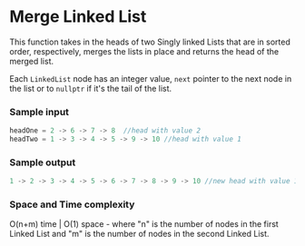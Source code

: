 # Merge Linked List

This function takes in the heads of two Singly linked Lists that are in sorted order, respectively, merges the lists in place and returns the head of the merged list. 

Each `LinkedList` node has an integer value, `next` pointer to the next node in the list or to `nullptr` if it's the tail of the list. 

### Sample input
```javascript
headOne = 2 -> 6 -> 7 -> 8  //head with value 2
headTwo = 1 -> 3 -> 4 -> 5 -> 9 -> 10 //head with value 1
```
### Sample output
```javascript
1 -> 2 -> 3 -> 4 -> 5 -> 6 -> 7 -> 8 -> 9 -> 10 //new head with value 1
```
### Space and Time complexity

O(n+m) time | O(1) space - where "n" is the number of nodes in the first Linked List and "m" is the number of nodes in the second Linked List.
